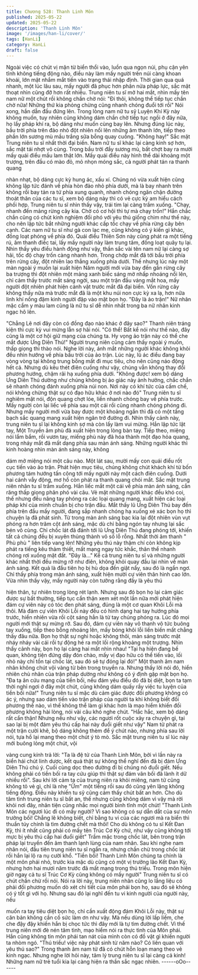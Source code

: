 ```yaml
---
title: Chương 528: Thanh Linh Môn
published: 2025-05-22
updated: 2025-05-22
description: 'Thanh Linh Môn'
image: '/images/han-li/cover/'
tags: [HanLi]
category: HanLi
draft: false
---
```


Ngoài việc có chút vị mặn từ biển thổi vào, luồn qua ngọn núi, phụ
cận yên tĩnh không tiếng động nào, điều này làm mấy người trên
núi càng khoan khoái, lớn mật nhắm mắt tiến vào trạng thái nhập
định.
Thời gian qua quá nhanh, một lúc lâu sau, mấy người đã phục
hơn phân nửa pháp lực, sắc mặt thoạt nhìn cũng đỡ hơn rất
nhiều.
Trung niên tu sĩ mở hai mắt, nhìn mấy tên nam nữ một chút rồi
không chần chờ nói:
"Đi thôi, không thể tiếp tục chần chờ nữa! Những thứ kia phỏng
chừng cũng nhanh chóng đuổi tới rồi" Nói xong, hắn dẫn đầu
đứng lên.
Trong lòng nam nữ tu sỹ Luyện Khí Kỳ này không muốn, tuy nhiên
cũng không dám chần chờ tiếp tục ngồi ở đây nữa, họ lấy pháp
khí ra, bộ dáng như muốn cùng bay lên.
Nhưng đúng lúc này, bầu trời phía trên đảo nhỏ đột nhiên nổi lên
những âm thanh lớn, tiếp theo phần lớn sương mù mầu trắng sữa
bỗng quay cuồng.
"Không hay!" Sắc mặt Trung niên tu sĩ nhất thời đại biến.
Nam nữ tu sĩ khác lại càng kinh sợ hơn, sắc mặt tái nhợt vô cùng.
Trong bầu trời đầy sương mù, bất chợt bay ra mười mấy quái
điểu mầu lam thật lớn.
Mấy quái điểu này hình thể dài khoảng một trượng, trên đầu có
mào đỏ, mỏ nhọn móng sắc, cả người phát tán ra thanh quang

nhàn nhạt, bộ dáng cực kỳ hung ác, xấu xí.
Chúng nó vừa xuất hiện cũng không lập tức đánh về phía hòn
đảo nhỏ phía dưới, mà là bay nhanh trên không rồi bay tản ra tứ
phía xung quanh, nhanh chóng ngăn chặn đường thoát thân của
các tu sĩ, xem bộ dáng này thì có vẻ cực kỳ am hiểu cách phối
hợp.
Trung niên tu sĩ nhìn thấy vậy, trái tim lại càng trầm xuống.
"Chạy, nhanh đến mảng rừng cây kia. Chờ có cơ hội thì tự mà
chạy trốn!" Hắn chắc chắn cũng có chút kinh nghiệm đối phó với
yêu thú giống chim như thế này, cho nên lập tức bắt những người
khác cấp tốc chạy về phía rừng cây bên cạnh.
Các nam nữ tu sĩ như gà con lạc mẹ, cũng không có ý kiến gì
khác, đồng loạt phóng về phía đó.
Quái điểu Thiên Sơn này cũng phát ra một tiếng rú, âm thanh điếc
tai, lấy mấy người này làm trung tâm, đồng loạt quây tụ lại.
Nhìn thấy yêu điểu hành động như vậy, thần sắc vài tên nam nữ
lại càng sợ hãi, tốc độ chạy trốn càng nhanh hơn. Trong chớp mắt
đã tới bầu trời phía trên rừng cây, đột nhiên lao thẳng xuống phía
dưới.
Thế nhưng lúc này một màn ngoài ý muốn lại xuất hiện
Năm người mới vừa bay đến gần rừng cây ba trượng thì đột
nhiên một mảng xanh biếc sáng mờ nhấp nhoáng nổi lên, chỉ cảm
thấy trước mắt sáng ngời, sau một trận đầu váng mắt hoa, mấy
người đột nhiên phát hiện cảnh vật trước mắt đã đại biến.
Vốn rừng cây không thấy nữa mà trước mắt đã là một khu núi
non cực kỳ xa lạ, hơn nữa linh khí nồng đậm kinh người đập vào
mặt bọn họ.
"Đây là ảo trận!" Nữ nhân mặc cẩm y màu lam cũng là nữ tu sĩ dễ
nhìn nhất trong ba nữ nhân kinh ngạc hô lên.

"Chẳng Lẽ nơi đây còn có đồng đạo nào khác ở đây sao?" Thanh
niên tráng kiện thì cực kỳ vui mừng lẫn sợ hãi nói.
"Có thể! Bất kể nói như thế nào, đây cũng là một cơ hội giữ mạng
của chúng ta. Hy vọng ảo trận này có thể che mắt được Ưng Diên
Thú!" Người trung niên cũng cảm thấy ngoài ý muốn, thấp giọng
thì thào nói.
Nghe lời này, ánh mắt những người khác không khỏi đều nhìn
hướng về phía bầu trời của ảo trận.
Lúc này, lũ ác điểu đang bay vòng vòng tại không trung bỗng mất
đi mục tiêu, cho nên cũng náo động hết cả. Nhưng dù kêu thét
điên cuồng như vậy, chúng vẫn không thay đổi phương hướng,
chậm rãi hạ xuống phía dưới.
"Không được! xem bộ dáng Ưng Diên Thú dường như chúng
không bị ảo giác này ảnh hưởng, chắc chắn sẽ nhanh chóng đánh
xuống phía núi non. Nơi này có khí tức của cấm chế, nói không
chừng thật sự có đạo hữu khác ở nơi nào đó" Trung niên tu sĩ
nghiêm mặt nói, độn quang chợt lóe, liền nhanh chóng bay về
phía trước.
Mấy người còn lại liếc về phía sau một cái rồi cũng nhanh chóng
phóng đi.
Nhưng mấy người mới vừa bay được một khoảng ngắn thì đã có
một tầng bạch sắc quang mang xuất hiện ngăn trở đường đi.
Nhìn thấy cảnh này, trung niên tu sĩ lại không kinh sợ mà còn lấy
làm vui mừng.
Hắn lập tức lật tay, Một Truyền âm phù đã xuất hiện trong lòng
bàn tay.
Tiếp theo, miệng nói lẩm bẩm, rồi vươn tay, miếng phù này đã
hóa thành một đạo hỏa quang, trong nháy mắt đã mất dạng phía
sau màn ánh sáng.
Những người khác thì kinh hoàng nhìn màn ánh sáng này, không

dám mở miệng nói một câu nào.
Một lát sau, mười mấy con quái điểu rốt cục tiến vào ảo trận. Phát
hiện mục tiêu, chúng không chút khách khí từ bốn phương tám
hướng tấn công tới mấy người này một cách điên cuồng. Dưới
hai cánh vẫy động, mơ hồ còn phát ra thanh quang chói mắt.
Sắc mặt trung niên nhân tu sĩ trầm xuống. Hắn liếc mắt một cái về
phía màn ánh sáng, cắn răng thấp giọng phân phó vài câu.
Vẻ mặt những người khác đều khó coi, thế nhưng đều nâng tay
phóng ra các loại quang mang, xuất hiện các loại pháp khí của
mình chuẩn bị cho trận đấu.
Mắt thấy lũ Ưng Diên Thú bay đến phía trên đầu mấy người, đang
sắp nhanh chóng hạ xuống xé xác bọn họ thì chuyện lạ đã phát
sinh.
Từ trong màn ánh sáng bạc kia lại đột nhiên vùn vụt phóng ra hơn
trăm cột ánh sáng, mặc dù chỉ bằng ngón tay nhưng lại sắc bén
vô cùng. Chỉ chốc lát đã đánh tới lũ Ưng Diên Thú đang phóng
tới, khiến tất cả chúng đều bị xuyên thủng thành vô số lỗ rỗng.
Nhất thời âm thanh " Phù phù " liên tiếp vang lên!
Những yêu thú này thậm chí còn không kịp phát ra tiếng kêu thảm
thiết, mất mạng ngay tức khắc, thân thể nhanh chóng rơi xuống
mặt đất.
"Đây là..."
Kể cả trung niên tu sĩ và những người khác nhất thời đều mừng
rỡ như điên, không khỏi quay đầu lại nhìn về màn ánh sáng.
Kết quả là đầu tiên họ bị hù dọa đến giật nẩy, sau đó là ngẩn ngơ.
Chỉ thấy phía trong màn ánh sáng, xuất hiện mười cự viên thân
hình cao lớn.
Vừa nhìn thấy vậy, mấy người này còn tưởng rằng đấy là yêu thú

hiện thân, tự nhiên trong lòng rét lạnh.
Nhưng sau đó bọn họ lại cảm giác được sự bất thường, tiếp tục
cẩn thận xem xét một lần nữa mới phát hiện đám cự viên này có
tóc đen phát sáng, đúng là một cơ quan Khôi Lỗi mà thôi. Mà đám
cự viên Khôi Lỗi này đều có hình dạng hai tay hướng phía trước,
hiển nhiên vừa rồi cột sáng hẳn là từ tay chúng phóng ra.
Lúc đó mọi người mới thật sự mừng rỡ.
Sau đó, đám cự viên này vô thanh vô tức buông tay xuống, tiếp
theo bỗng nhoáng lên, mấy bóng khôi lỗi liền biến mất chẳng thấy
đâu nữa.
Bọn họ thật sự nghi hoặc không thôi, màn sáng trước mặt nháy
nháy vài cái rồi tự động hé ra một lối rộng khoảng một trượng.
Nhìn thấy cảnh này, bọn họ lại càng hai mắt nhìn nhau!
"Tại hạ hiện đang bế quan, không tiện đứng dậy đón chào, mấy vị
đạo hữu có thể tiến vào, lối nhỏ này chỉ tồn tại chốc lát, sau đó sẽ
tự đóng lại đó!" Một thanh âm nam nhân không chút vội vàng từ
bên trong truyền ra. Nhưng thấy lời nói đó, hiển nhiên chủ nhân
của trận pháp dường như không có ý định gặp mặt bọn họ.
"Đa tạ ân cứu mạng của tiền bối, nếu đám yêu điểu đó đã bị diệt,
bọn ta tạm thời nghỉ ngơi ở đây một chút, cũng không dám quấy
rầy việc tu luyện của tiền bối nữa!" Trung niên tu sĩ mặc dù cảm
giác được đối phương không có ác ý, nhưng sao dám tiến vào
trận pháp của người ta khi không biết đối phương thế nào, vì thế
không thể làm gì khác hơn là mạo hiểm khiến đối phương không
hài lòng, nói vài câu khó nghe chút.
"Hắc hắc, xem bộ dáng rất cẩn thận! Nhưng nếu như vậy, các
ngươi rốt cuộc xảy ra chuyện gì, tại sao lại bị một đám yêu thú
cấp hai này đuổi giết như vậy" Nam tử phát ra một trận cười khẽ,
bộ dáng không thèm để ý chút nào, nhưng phía sau lời nói, tựa
hồ lại mang theo một chút ý tò mò.
Sắc mặt trung niên tu sĩ lúc này mới buông lỏng một chút, vội

vàng cung kính trả lời:
"Ta là đệ tử của Thanh Linh Môn, bởi vì lần này ra biển hái chút
linh dược, kết quả thật sự không thể nghĩ đến đã bị đám Ưng Diên
Thú chú ý. Cuối cùng dọc theo đường đi bị chúng nó đuổi giết.
Nếu không phải có tiền bối ra tay cứu giúp thì thật sự đám vãn bối
đã lành ít dữ nhiều rồi".
Sau khi lời cảm tạ của trung niên ra khỏi miêng, nam tử cũng
không tỏ vẻ gì, chỉ là nhẹ "Ừm" một tiếng rồi sau đó cũng yên lặng
không tiếng động.
Điều này khiến tu sỹ cũng cảm thấy chút bất an hơn.
Cho dù tâm tình trung niên tu sĩ bất an, thế nhưng cũng không
dám vì vậy mà rời khỏi nơi đây, nhân tiện cũng nhắc mọi người
bình tĩnh một chút!
"Thanh Linh Môn các ngươi lúc đi có mấy người? Vì sao không có
sự dẫn dắt của sư môn trưởng bối! Chẳng lẽ không biết, chỉ bằng
tu vi của các ngươi mà ra biển thì thuần túy chính là tìm đường
chết mà thôi! Cho dù không có tu sĩ Kết Đan Kỳ, thì ít nhất cũng
phải có mấy tên Trúc Cơ Kỳ chứ, như vậy cũng không tới mực bị
yêu thú cấp hai đuổi giết" Trầm mặc trong chốc lát, bên trong trận
pháp lại truyền đến âm thanh lạnh lùng của nam nhân.
Sau khi nghe nam nhân nói, đầu tiên trung niên tu sĩ ngẩn ra,
nhưng chần chừ trong chốc lát rồi hắn lại lộ ra nụ cười khổ.
"Tiền bối! Thanh Linh Môn chúng ta chính là một môn phái nhỏ,
trước kia mặc dù cũng có một vị trưởng lão Kết Đan Kỳ, nhưng
hơn hai mươi năm trước đã mất mạng trong thú triều. Trong môn
hiện giờ ngay cả tu sĩ Trúc Cơ Kỳ cũng không có mấy người"
Trung niên tu sĩ có chút chần chừ rồi nói.
Nói ra lời này, trung niên nhân cũng lo lắng liệu có phải đối
phương muốn dò xét chi tiết của môn phái bọn họ, sau đó sẽ
không có ý tốt gì với họ.
Nhưng sau đó lại nghĩ đến tu vi kinh người của người này, nếu

muốn ra tay tiêu diệt bọn họ, chỉ cần xuất động đám Khôi Lỗi này,
thật sự căn bản không cần cố sức làm ơn như vậy. Mà nếu dùng
lời lấp liếm, che che đậy đậy khiến hắn bị chọc tức thì đây mới là
tự tìm đường chết.
Vì thế trung niên mới đè nén tâm tình, mạo hiểm nói ra thực tình
của Môn phái.
Hắn cũng không tin môn phái tan nát của mình còn có đồ vật gì
khiến người ta nhòm ngó.
"Thú triều! việc này phát sinh từ năm nào? Có liên quan với yêu
thú sao?" Trong thanh âm nam tử đã có chút hỗn loạn mang theo
vẻ kinh ngạc.
Nhưng nghe lời hỏi này, tâm lý trung niên tu sĩ lại càng cả kinh!
Những nam nữ trẻ tuổi kia lại càng hiện ra thần sắc ngạc nhiên.
------oOo------

